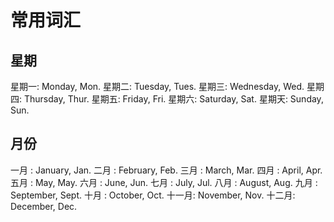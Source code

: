 # 常用词汇

## 星期
星期一: Monday, Mon.
星期二: Tuesday, Tues.
星期三: Wednesday, Wed.
星期四: Thursday, Thur.
星期五: Friday, Fri.
星期六: Saturday, Sat.
星期天: Sunday, Sun.

## 月份
一月  : January, Jan.
二月  : February, Feb.
三月  : March, Mar.
四月  : April, Apr.
五月  : May, May.
六月  : June, Jun.
七月  : July, Jul.
八月  : August, Aug.
九月  : September, Sept.
十月  : October, Oct.
十一月: November, Nov.
十二月: December, Dec.